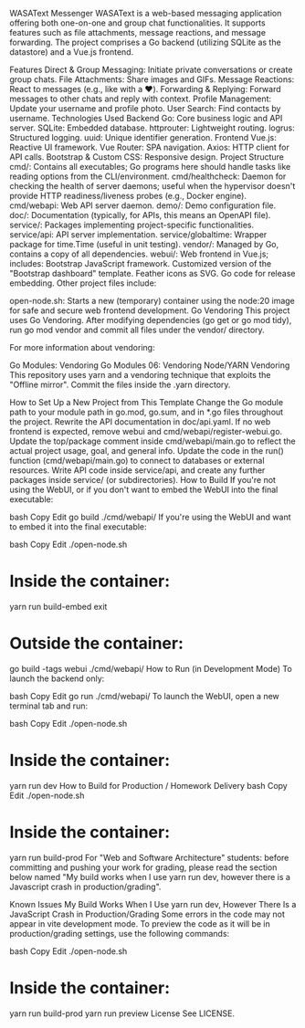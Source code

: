 WASAText Messenger
WASAText is a web-based messaging application offering both one-on-one and group chat functionalities. It supports features such as file attachments, message reactions, and message forwarding. The project comprises a Go backend (utilizing SQLite as the datastore) and a Vue.js frontend.

Features
Direct & Group Messaging: Initiate private conversations or create group chats.
File Attachments: Share images and GIFs.
Message Reactions: React to messages (e.g., like with a ❤️).
Forwarding & Replying: Forward messages to other chats and reply with context.
Profile Management: Update your username and profile photo.
User Search: Find contacts by username.
Technologies Used
Backend
Go: Core business logic and API server.
SQLite: Embedded database.
httprouter: Lightweight routing.
logrus: Structured logging.
uuid: Unique identifier generation.
Frontend
Vue.js: Reactive UI framework.
Vue Router: SPA navigation.
Axios: HTTP client for API calls.
Bootstrap & Custom CSS: Responsive design.
Project Structure
cmd/: Contains all executables; Go programs here should handle tasks like reading options from the CLI/environment.
cmd/healthcheck: Daemon for checking the health of server daemons; useful when the hypervisor doesn't provide HTTP readiness/liveness probes (e.g., Docker engine).
cmd/webapi: Web API server daemon.
demo/: Demo configuration file.
doc/: Documentation (typically, for APIs, this means an OpenAPI file).
service/: Packages implementing project-specific functionalities.
service/api: API server implementation.
service/globaltime: Wrapper package for time.Time (useful in unit testing).
vendor/: Managed by Go, contains a copy of all dependencies.
webui/: Web frontend in Vue.js; includes:
Bootstrap JavaScript framework.
Customized version of the "Bootstrap dashboard" template.
Feather icons as SVG.
Go code for release embedding.
Other project files include:

open-node.sh: Starts a new (temporary) container using the node:20 image for safe and secure web frontend development.
Go Vendoring
This project uses Go Vendoring. After modifying dependencies (go get or go mod tidy), run go mod vendor and commit all files under the vendor/ directory.

For more information about vendoring:

Go Modules: Vendoring
Go Modules 06: Vendoring
Node/YARN Vendoring
This repository uses yarn and a vendoring technique that exploits the "Offline mirror". Commit the files inside the .yarn directory.

How to Set Up a New Project from This Template
Change the Go module path to your module path in go.mod, go.sum, and in *.go files throughout the project.
Rewrite the API documentation in doc/api.yaml.
If no web frontend is expected, remove webui and cmd/webapi/register-webui.go.
Update the top/package comment inside cmd/webapi/main.go to reflect the actual project usage, goal, and general info.
Update the code in the run() function (cmd/webapi/main.go) to connect to databases or external resources.
Write API code inside service/api, and create any further packages inside service/ (or subdirectories).
How to Build
If you're not using the WebUI, or if you don't want to embed the WebUI into the final executable:

bash
Copy
Edit
go build ./cmd/webapi/
If you're using the WebUI and want to embed it into the final executable:

bash
Copy
Edit
./open-node.sh
# Inside the container:
yarn run build-embed
exit
# Outside the container:
go build -tags webui ./cmd/webapi/
How to Run (in Development Mode)
To launch the backend only:

bash
Copy
Edit
go run ./cmd/webapi/
To launch the WebUI, open a new terminal tab and run:

bash
Copy
Edit
./open-node.sh
# Inside the container:
yarn run dev
How to Build for Production / Homework Delivery
bash
Copy
Edit
./open-node.sh
# Inside the container:
yarn run build-prod
For "Web and Software Architecture" students: before committing and pushing your work for grading, please read the section below named "My build works when I use yarn run dev, however there is a Javascript crash in production/grading".

Known Issues
My Build Works When I Use yarn run dev, However There Is a JavaScript Crash in Production/Grading
Some errors in the code may not appear in vite development mode. To preview the code as it will be in production/grading settings, use the following commands:

bash
Copy
Edit
./open-node.sh
# Inside the container:
yarn run build-prod
yarn run preview
License
See LICENSE.
